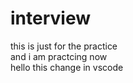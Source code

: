 # interview
this is just for the practice
<br>
and i am practcing now
<br>
hello this change in vscode


